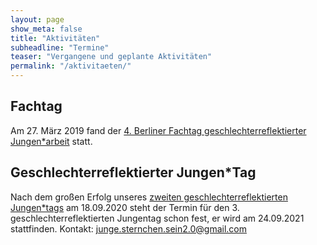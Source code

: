 ```yaml
---
layout: page
show_meta: false
title: "Aktivitäten"
subheadline: "Termine"
teaser: "Vergangene und geplante Aktivitäten"
permalink: "/aktivitaeten/"
---
```


## Fachtag
Am 27. März 2019 fand der [4. Berliner Fachtag geschlechterreflektierter Jungen&#42;arbeit](/berlin/fachtag) statt. 

## Geschlechterreflektierter Jungen&#42;Tag
Nach dem großen Erfolg unseres [zweiten geschlechterreflektierten Jungen&#42;tags](http://demokratie-in-der-mitte.de/geschlechterreflektierte-jungenarbeit/) am 18.09.2020 steht der Termin für den 3. geschlechterreflektierten Jungentag schon fest, er wird am 24.09.2021 stattfinden. Kontakt: junge.sternchen.sein2.0@gmail.com